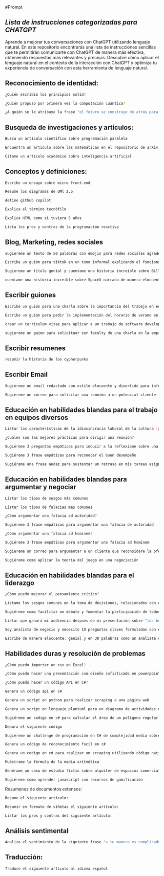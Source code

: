 #Prompt

## _Lista de instrucciones categorizadas para CHATGPT_

Aprende a mejorar tus conversaciones con ChatGPT utilizando lenguaje natural. En este repositorio encontrarás una lista de instrucciones sencillas que te permitirán comunicarte con ChatGPT de manera más efectiva, obteniendo respuestas más relevantes y precisas. Descubre cómo aplicar el lenguaje natural en el contexto de la interacción con ChatGPT y optimiza tu experiencia de conversación con esta herramienta de lenguaje natural.

## Reconocimiento de identidad:

```sh
¿Quién escribió los principios solid?
```

```sh
¿Quién propuso por primera vez la computación cuántica?
```

```sh
¿A quién se le atribuye la frase "el futuro se construye de atrás para adelante"?
```


## Busqueda de investigaciones y artículos:

```sh
Busca un artículo cientifico sobre programación paralela
```

```sh
Encuentra un artículo sobre las matemáticas en el repositorio de arXiv
```

```sh
Citame un artículo académico sobre inteligencia artificial
```

## Conceptos y definiciones:


```sh
Escribe un ensayo sobre micro front-end
```

```sh
Resume los diagramas de UMl 2.5
```
```sh
define github copilot
```
```sh
Explica el término tecnófilo
```
```sh
Explica HTML como si tuviera 5 años
```
```sh
Lista los pros y contras de la programación reactiva
```


## Blog, Marketing, redes sociales

```sh
sugiereme un texto de 50 palabras con emojis para redes sociales agradeciendo la asistencia al taller de "introducción a C#"
```
```sh
Escribe un guión para tiktok en un tono informal explicando el funcionamiento de RPA
```
```sh
Sugiereme un título genial y cuentame una historia increible sobre Bill Gates que motive a jovenes emprendedores
```
```sh
cuentame una historia increible sobre SpaceX narrada de manera elocuente, fantástica y empática
```

## Escribir guiones

```sh
Escribe un guión para una charla sobre la importancia del trabajo en equipo
```
```sh
Escribe un guión para pedir la implementación del horario de verano en la empresa
```
```sh
crear un curriculum vitae para aplicar a un trabajo de software developer
```
```sh
sugiereme un guion para solicituar ser faculty de una charla en la empresa
```

## Escribir resumenes

```sh
resumir la historia de los cypherpunks
```

## Escribir Email

```sh
Sugiereme un email redactado con estilo elocuente y divertido para informar mi ausencia por periodo vacacional
```
```sh
Sugiereme un correo para solicitar una reunión a un potencial cliente
```

## Educación en habilidades blandas para el trabajo en equipos diversos

```sh
Listar las características de la idiosincracia laboral de la cultura [pais]
```
```sh
¿Cuales son las mejores prácticas para dirigir una reunión?
```
```sh
Sugiéreme 3 preguntas empáticas para inducir a la reflexione sobre una actitud poco colaborativa sin ser explícito
```
```sh
Sugiéreme 3 frase empáticas para reconocer el buen desempeño
```
```sh
Sugiéreme una frase audaz para sustentar un retraso en mis tareas asignadas haciendo enfasis que necesito el apoyo del equipo
```

## Educación en habilidades blandas para argumentar y negociar

```sh
Listar los tipos de sesgos más comunes
```
```sh
Listar los tipos de falacias más comunes
```
```sh
¿Cómo argumentar una falacia ad autoridad?
```
```sh
Sugiéreme 3 frase empáticas para argumentar una falacia de autoridad
```
```sh
¿Cómo argumentar una falacia ad hominem?
```
```sh
Sugiéreme 3 frase empáticas para argumentar una falacia ad hominem 
```
```sh
Sugiereme un correo para argumentar a un cliente que reconsidere la oferta inicial sin ser explícito
```
```sh
Sugiéreme como aplicar la teoria del juego en una negociación
```

## Educación en habilidades blandas para el liderazgo

```sh
¿Cómo puedo mejorar el pensamiento crítico?
```
```sh
Listame los sesgos comunes en la toma de decisiones, relacionados con el pensamiento crítico
```
```sh
Sugiéreme como facilitar un debate y fomentar la participación de todos los asistentes
```
```sh
Listar que ganará mi audiencia despues de mi presentación sobre "los beneficios del trabajo remoto"
```
```sh
Soy analista de negocio y necesito 10 preguntas claves formuladas con empatía para identificar las necesidades del cliente 
```
```sh
Escribe de manera elocuente, genial y en 30 palabras como un analista de negocio debe desarrollar su guión gráfico
```

## Habilidades duras y resolución de problemas

```sh
¿Cómo puedo importar un csv en Excel?
```
```sh
¿Cómo puedo hacer una presentación con diseño sofisticado en powerpoint?
```
```sh
¿Cómo puedo hacer un código API en C#?
```
```sh
Genera un código api en c#
```
```sh
Genera un script en python para realizar scraping a una página web
```
```sh
Genera un script en lenguaje plantuml para un diagrama de actividades de un restaurante
```
```sh
Sugiéreme un codigo en c# para calcular el área de un polígono regular
```
```sh
Depura el siguiente código
```
```sh
Sugiéreme un challenge de programación en C# de complejidad media sobre aritmética o geometría
```
```sh
Genera un código de reconocimiento facil en c#
```
```sh
Genera un codigo en c# para realizar un scraping utilizando código nativo
```
```sh
Muéstrame la fórmula de la media aritmética
```
```sh
Genérame un caso de estudio fictio sobre alquiler de espacios comerciales para realizar un diagrama de caso de uso UML 
```
```sh
Sugiéreme como aprender javascript con recursos de gamificación
```
Resumenes de documentos extensos:

```sh
Resume el siguiente articulo:
```
```sh
Resumir en formato de viñetas el siguiente artículo:
```
```sh
Listar los pros y contras del siguiente artículo: 
```

## Análisis sentimental

```sh
Analiza el sentimiento de la siguiente frase "a tu manera es complicado"
```

## Traducción:

```sh
Traduce el siguiente artículo al idioma español
```

